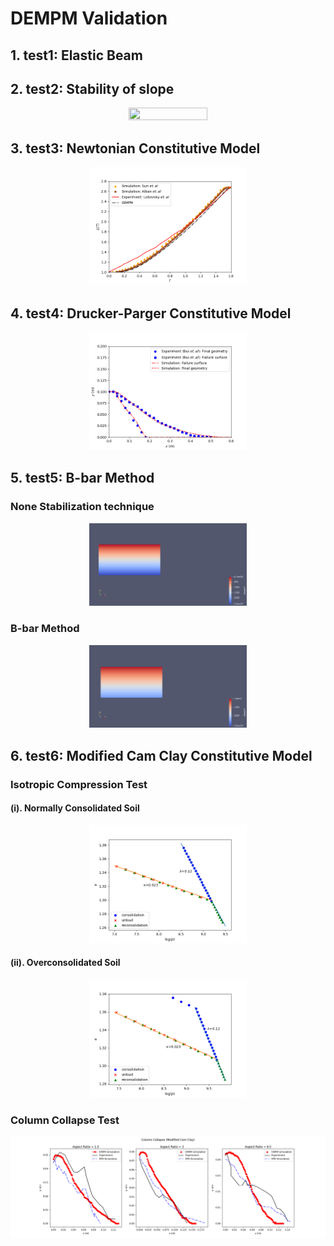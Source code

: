 # DEMPM Validation

## 1. test1: Elastic Beam

## 2. test2: Stability of slope
<p align="center">
  <img src="https://github.com/Yihao-Shi/ti-DEMPM/blob/main/Validation/MPM/result2_1.gif" width="50%" height="50%" />
</p>

## 3. test3: Newtonian Constitutive Model
<p align="center">
  <img src="https://github.com/Yihao-Shi/ti-DEMPM/blob/main/Validation/MPM/Figure_3.png" width="50%" height="50%" />
</p>

## 4. test4: Drucker-Parger Constitutive Model
<p align="center">
  <img src="https://github.com/Yihao-Shi/ti-DEMPM/blob/main/Validation/MPM/Figure_4.png" width="50%" height="50%" />
</p>

## 5. test5: B-bar Method
### None Stabilization technique
<p align="center">
  <img src="https://github.com/Yihao-Shi/ti-DEMPM/blob/main/Validation/MPM/result4_1.gif" width="50%" height="50%" />
</p>

### B-bar Method
<p align="center">
  <img src="https://github.com/Yihao-Shi/ti-DEMPM/blob/main/Validation/MPM/result4_2_Bbar.gif" width="50%" height="50%" />
</p>

## 6. test6: Modified Cam Clay Constitutive Model
### Isotropic Compression Test
#### (i). Normally Consolidated Soil
<p align="center">
  <img src="https://github.com/Yihao-Shi/ti-DEMPM/blob/main/Validation/MPM/Figure6_1.png" width="50%" height="50%" />
</p>

#### (ii). Overconsolidated Soil
<p align="center">
  <img src="https://github.com/Yihao-Shi/ti-DEMPM/blob/main/Validation/MPM/Figure6_2.png" width="50%" height="50%" />
</p>

### Column Collapse Test
<p align="center">
  <img src="https://github.com/Yihao-Shi/ti-DEMPM/blob/main/Validation/MPM/Figure7_1.png" width="100%" height="100%" />
</p>
